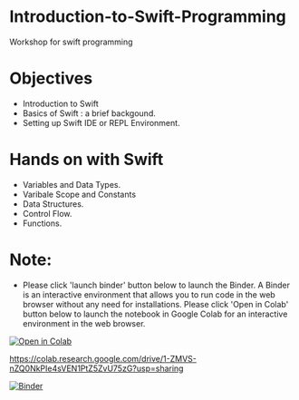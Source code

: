 # Introduction-to-Swift-Programming
Workshop for swift programming

# Objectives
* Introduction to Swift
* Basics of Swift : a brief backgound.
* Setting up Swift IDE or REPL Environment.
# Hands on with Swift
* Variables and Data Types.
* Varibale Scope and Constants
* Data Structures.
* Control Flow.
* Functions.

# Note: 
* Please click 'launch binder' button below to launch the Binder. A Binder is an interactive environment that allows you to run code in the web browser without any need for installations. Please click 'Open in Colab' button below to launch the notebook in Google Colab for an interactive environment in the web browser.

[![Open in Colab](https://mybinder.org/badge_logo.svg)](https://camo.githubusercontent.com/bc42a472510950b1397b0fd90298113b46086fa0986d3b395b5d0d8f01d19e83/68747470733a2f2f62616467656e2e6e65742f62616467652f4c61756e63682f6f6e253230476f6f676c65253230436f6c61622f626c75653f69636f6e3d7465726d696e616chttps://colab.research.google.com/drive/1-ZMVS-nZQ0NkPIe4sVEN1PtZ5ZvU75zG?usp=sharing)


https://colab.research.google.com/drive/1-ZMVS-nZQ0NkPIe4sVEN1PtZ5ZvU75zG?usp=sharing

[![Binder](https://mybinder.org/badge_logo.svg)](https://mybinder.org/v2/gh/rohitpalsingh/Introduction-to-Swift-Programming/main?labpath=SwiftProgramming.ipynb)
